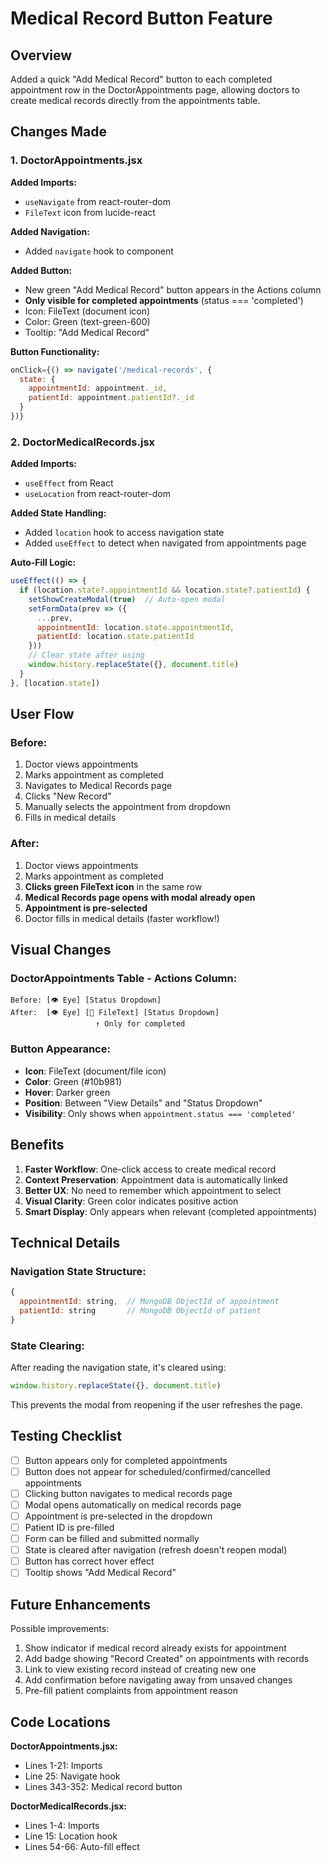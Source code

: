 # Medical Record Button Feature

## Overview
Added a quick "Add Medical Record" button to each completed appointment row in the DoctorAppointments page, allowing doctors to create medical records directly from the appointments table.

## Changes Made

### 1. DoctorAppointments.jsx

**Added Imports:**
- `useNavigate` from react-router-dom
- `FileText` icon from lucide-react

**Added Navigation:**
- Added `navigate` hook to component

**Added Button:**
- New green "Add Medical Record" button appears in the Actions column
- **Only visible for completed appointments** (status === 'completed')
- Icon: FileText (document icon)
- Color: Green (text-green-600)
- Tooltip: "Add Medical Record"

**Button Functionality:**
```javascript
onClick={() => navigate('/medical-records', { 
  state: { 
    appointmentId: appointment._id, 
    patientId: appointment.patientId?._id 
  } 
})}
```

### 2. DoctorMedicalRecords.jsx

**Added Imports:**
- `useEffect` from React
- `useLocation` from react-router-dom

**Added State Handling:**
- Added `location` hook to access navigation state
- Added `useEffect` to detect when navigated from appointments page

**Auto-Fill Logic:**
```javascript
useEffect(() => {
  if (location.state?.appointmentId && location.state?.patientId) {
    setShowCreateModal(true)  // Auto-open modal
    setFormData(prev => ({
      ...prev,
      appointmentId: location.state.appointmentId,
      patientId: location.state.patientId
    }))
    // Clear state after using
    window.history.replaceState({}, document.title)
  }
}, [location.state])
```

## User Flow

### Before:
1. Doctor views appointments
2. Marks appointment as completed
3. Navigates to Medical Records page
4. Clicks "New Record"
5. Manually selects the appointment from dropdown
6. Fills in medical details

### After:
1. Doctor views appointments
2. Marks appointment as completed
3. **Clicks green FileText icon** in the same row
4. **Medical Records page opens with modal already open**
5. **Appointment is pre-selected**
6. Doctor fills in medical details (faster workflow!)

## Visual Changes

### DoctorAppointments Table - Actions Column:
```
Before: [👁️ Eye] [Status Dropdown]
After:  [👁️ Eye] [📄 FileText] [Status Dropdown]
                   ↑ Only for completed
```

### Button Appearance:
- **Icon**: FileText (document/file icon)
- **Color**: Green (#10b981)
- **Hover**: Darker green
- **Position**: Between "View Details" and "Status Dropdown"
- **Visibility**: Only shows when `appointment.status === 'completed'`

## Benefits

1. **Faster Workflow**: One-click access to create medical record
2. **Context Preservation**: Appointment data is automatically linked
3. **Better UX**: No need to remember which appointment to select
4. **Visual Clarity**: Green color indicates positive action
5. **Smart Display**: Only appears when relevant (completed appointments)

## Technical Details

### Navigation State Structure:
```javascript
{
  appointmentId: string,  // MongoDB ObjectId of appointment
  patientId: string       // MongoDB ObjectId of patient
}
```

### State Clearing:
After reading the navigation state, it's cleared using:
```javascript
window.history.replaceState({}, document.title)
```
This prevents the modal from reopening if the user refreshes the page.

## Testing Checklist

- [ ] Button appears only for completed appointments
- [ ] Button does not appear for scheduled/confirmed/cancelled appointments
- [ ] Clicking button navigates to medical records page
- [ ] Modal opens automatically on medical records page
- [ ] Appointment is pre-selected in the dropdown
- [ ] Patient ID is pre-filled
- [ ] Form can be filled and submitted normally
- [ ] State is cleared after navigation (refresh doesn't reopen modal)
- [ ] Button has correct hover effect
- [ ] Tooltip shows "Add Medical Record"

## Future Enhancements

Possible improvements:
1. Show indicator if medical record already exists for appointment
2. Add badge showing "Record Created" on appointments with records
3. Link to view existing record instead of creating new one
4. Add confirmation before navigating away from unsaved changes
5. Pre-fill patient complaints from appointment reason

## Code Locations

**DoctorAppointments.jsx:**
- Lines 1-21: Imports
- Line 25: Navigate hook
- Lines 343-352: Medical record button

**DoctorMedicalRecords.jsx:**
- Lines 1-4: Imports
- Line 15: Location hook
- Lines 54-66: Auto-fill effect
